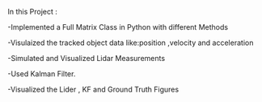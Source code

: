 In this Project :

-Implemented a Full Matrix Class in Python with different Methods

-Visulaized the tracked object data like:position ,velocity and acceleration

-Simulated and Visualized Lidar Measurements

-Used Kalman Filter.

-Visualized the Lider , KF and Ground Truth Figures
